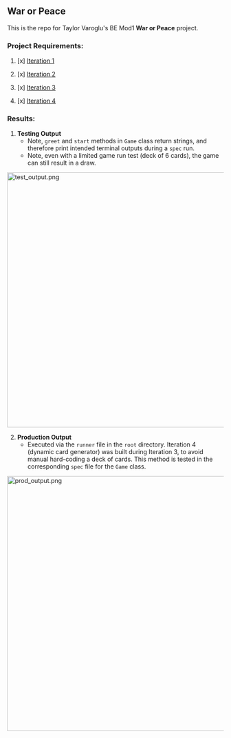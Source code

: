 ## War or Peace

This is the repo for Taylor Varoglu's BE Mod1 **War or Peace** project.


### Project Requirements:

1. [x] [Iteration 1](https://backend.turing.edu/module1/projects/war_or_peace/iteration1)

2. [x] [Iteration 2](https://backend.turing.edu/module1/projects/war_or_peace/iteration2)

3. [x] [Iteration 3](https://backend.turing.edu/module1/projects/war_or_peace/iteration3)

4. [x] [Iteration 4](https://backend.turing.edu/module1/projects/war_or_peace/iteration4)



### Results:

1. **Testing Output**
    - Note, `greet` and `start` methods in `Game` class return strings, and therefore print intended terminal outputs during a `spec` run.
    - Note, even with a limited game run test (deck of 6 cards), the game can still result in a draw.

<img width="592" alt="test_output.png" src="https://user-images.githubusercontent.com/58891447/118371959-3f6aee80-b56c-11eb-8295-4012d89db148.png">

2. **Production Output**
    - Executed via the `runner` file in the `root` directory.  Iteration 4 (dynamic card generator) was built during Iteration 3, to avoid manual hard-coding a deck of cards. This method is tested in the corresponding `spec` file for the `Game` class.

<img width="592" alt="prod_output.png" src="https://user-images.githubusercontent.com/58891447/118371991-65908e80-b56c-11eb-96f3-a106a227b21f.png">
